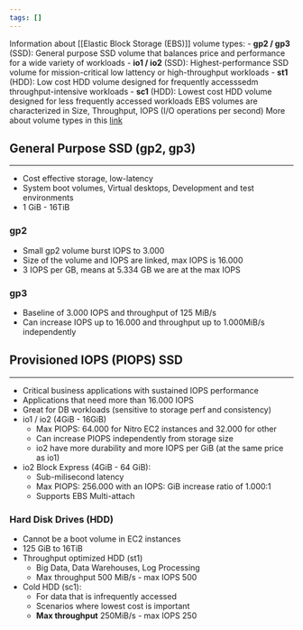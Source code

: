 ```yaml
---
tags: []
---
```

Information about [[Elastic Block Storage (EBS)]] volume types:
	- __gp2 / gp3__ (SSD): General purpose SSD volume that balances price and performance for a wide variety of workloads
	- __io1 / io2__ (SSD): Highest-performance SSD volume for mission-critical low lattency or high-throughput workloads
	- __st1__ (HDD): Low cost HDD volume designed for frequently accesssedm throughput-intensive workloads
	- __sc1__ (HDD): Lowest cost HDD volume designed for less frequently accessed workloads
EBS volumes are characterized in Size, Throughput, IOPS (I/O operations per second)
More about volume types in this [link](https://docs.aws.amazon.com/AWSEC2/latest/UserGuide/ebs-volume-types.html)

## General Purpose SSD (gp2, gp3)
---
- Cost effective storage, low-latency
- System boot volumes, Virtual desktops, Development and test environments
- 1 GiB - 16TiB
### gp2
- Small gp2 volume burst IOPS to 3.000
- Size of the volume and IOPS are linked, max IOPS is 16.000
- 3 IOPS per GB, means at 5.334 GB we are at the max IOPS
### gp3
- Baseline of 3.000 IOPS and throughput of 125 MiB/s
- Can increase IOPS up to 16.000 and throughput up to 1.000MiB/s independently

## Provisioned IOPS (PIOPS) SSD
---
- Critical business applications with sustained IOPS performance
- Applications that need more than 16.000 IOPS
- Great for DB workloads (sensitive to storage perf and consistency)
- io1 / io2 (4GiB - 16GiB)
	- Max PIOPS: 64.000 for Nitro EC2 instances and 32.000 for other
	- Can increase PIOPS independently from storage size
	- io2 have more durability and more IOPS per GiB (at the same price as io1)
- io2 Block Express (4GiB - 64 GiB):
	- Sub-milisecond latency
	- Max PIOPS: 256.000 with an IOPS: GiB increase ratio of 1.000:1
	- Supports EBS Multi-attach

### Hard Disk Drives (HDD)
- Cannot be a boot volume in EC2 instances
- 125 GiB to 16TiB
- Throughput optimized HDD (st1)
	- Big Data, Data Warehouses, Log Processing
	- Max throughput 500 MiB/s - max IOPS 500
- Cold HDD (sc1):
	- For data that is infrequently accessed
	- Scenarios where lowest cost is important
	- __Max throughput__ 250MiB/s - max IOPS 250 